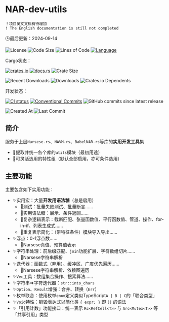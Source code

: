 # NAR-dev-utils

    ！项目英文文档有待增加
    ! The English documentation is still not completed

🕒最后更新：2024-09-14

<!-- 徽章安排参考：https://daily.dev/blog/readme-badges-github-best-practices#organizing-badges-in-your-readme -->

![License](https://img.shields.io/crates/l/nar_dev_utils?style=for-the-badge&color=ff7043)
![Code Size](https://img.shields.io/github/languages/code-size/ARCJ137442/NAR-dev-utils?style=for-the-badge&color=ff7043)
![Lines of Code](https://www.aschey.tech/tokei/github.com/ARCJ137442/NAR-dev-utils?style=for-the-badge&color=ff7043)
[![Language](https://img.shields.io/badge/language-Rust-orange?style=for-the-badge&color=ff7043)](https://www.rust-lang.org)

<!-- 面向用户 -->

Cargo状态：

[![crates.io](https://img.shields.io/crates/v/nar_dev_utils?style=for-the-badge)](https://crates.io/crates/nar_dev_utils)
[![docs.rs](https://img.shields.io/docsrs/narust-158?style=for-the-badge)](https://docs.rs/nar_dev_utils)
![Crate Size](https://img.shields.io/crates/size/nar_dev_utils?style=for-the-badge)

![Recent Downloads](https://img.shields.io/crates/dr/nar_dev_utils?style=for-the-badge)
![Downloads](https://img.shields.io/crates/d/nar_dev_utils?style=for-the-badge)
![Crates.io Dependents](https://img.shields.io/crates/dependents/nar_dev_utils?style=for-the-badge)

<!-- 面向开发者 -->

开发状态：

[![CI status](https://img.shields.io/github/actions/workflow/status/ARCJ137442/NAR-dev-utils/ci.yml?style=for-the-badge)](https://github.com/ARCJ137442/NAR-dev-utils/actions/workflows/ci.yml)
[![Conventional Commits](https://img.shields.io/badge/Conventional%20Commits-2.0.0-%23FE5196?style=for-the-badge)](https://conventionalcommits.org)
![GitHub commits since latest release](https://img.shields.io/github/commits-since/ARCJ137442/NAR-dev-utils/latest?style=for-the-badge)

![Created At](https://img.shields.io/github/created-at/ARCJ137442/NAR-dev-utils?style=for-the-badge)
![Last Commit](https://img.shields.io/github/last-commit/ARCJ137442/NAR-dev-utils?style=for-the-badge)

## 简介

服务于上层`Narsese.rs`、`NAVM.rs`、`BabelNAR.rs`等库的**实用开发工具**集

- 🎯提取并统一各个库的`utils`模块（最初用途）
- 🎯可灵活选用的特性组（默认全部启用，亦可条件选用）

## 主要功能

主要包含如下实用功能：

- ✨实用宏：大量**开发用语法糖**（总是启用）
  - 🎯测试：批量失败测试、批量断言……
  - 🎯实用语法糖：展示、条件返回……
  - 🎯复杂逻辑表示：截断匹配、张量函数值、平行函数值、管道、操作、for-in-if、列表生成式……
  - 🎯重复表示简化：（带特征条件）模块导入导出……
- ✨浮点：0-1浮点数……
  - 🎯Narsese真值、预算值表示
- ✨字符串处理：前后缀匹配、`join`功能扩展、字符数组切片……
  - 🎯Narsese字符串解析
- ✨迭代器：函数式（弃用）、缓冲区、广度优先遍历……
  - 🎯Narsese字符串解析、依赖图遍历
- ✨`Vec`工具：数组集合操作、搜索算法……
- ✨字符串⇒字符迭代器：`str::into_chars`
- ✨`Option`、`Result`增强：合并、转换（`Err`）
- ✨枚举联合：使用枚举`enum`定义类似TypeScript`A | B | C`的「联合类型」
- ✨`Void`特性：销毁表达式以简化类 `{ expr; }` 即 `()` 的语法
- ✨「引用计数」功能接口：统一表示 `Rc<RefCell<T>>` 与 `Arc<Mutex<T>>` 等「共享引用」类型
